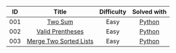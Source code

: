 |  ID  |                            Title                             | Difficulty |                            Solved with                            |
| :--: | :----------------------------------------------------------: | :--------: | :----------------------------------------------------------: |
| 001  |      [Two Sum](https://leetcode.com/problems/two-sum/)       |    Easy    | [Python](Top100LikedQuestions/TwoSum.md) |
| 002  |      [Valid Prentheses](https://leetcode.com/problems/valid-parentheses/)       |    Easy    | [Python](Top100LikedQuestions/ValidParentheses.md) |
| 003  |      [Merge Two Sorted Lists](https://leetcode.com/problems/merge-two-sorted-lists/)       |    Easy    | [Python](Top100LikedQuestions/MergeTwoSortedLists.md) |
